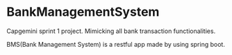 # BankManagementSystem
Capgemini sprint 1 project. Mimicking all bank transaction functionalities.

BMS(Bank Management System) is a restful app made by using spring boot.


  
